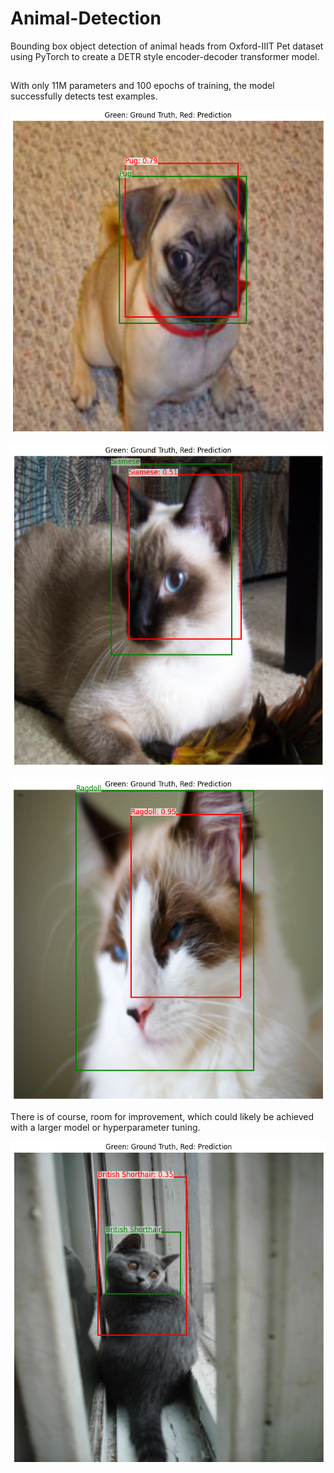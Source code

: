 # Animal-Detection
Bounding box object detection of animal heads from Oxford-IIIT Pet dataset using PyTorch to create a DETR style encoder-decoder transformer model.


##
With only 11M parameters and 100 epochs of training, the model successfully detects test examples.


![Pug](./images/pug.PNG?raw=true)

![Siamese Cat](./images/siamese.PNG?raw=true)

![Ragdoll Cat](./images/ragdoll.PNG?raw=true)

There is of course, room for improvement, which could likely be achieved with a larger model or hyperparameter tuning.

![British Shorthair Cat](./images/britishshorthair.PNG?raw=true)